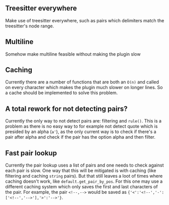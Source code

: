 ## Treesitter everywhere
Make use of treesitter everywhere, such as pairs which delimiters match the treesitter's node range.

## Multiline
Somehow make multiline feasible without making the plugin slow

## Caching
Currently there are a number of functions that are both an `O(n)` and called on every character which makes the plugin much slower on longer lines. So a cache should be implemented to solve this problem.

## A total rework for not detecting pairs?
Currently the only way to not detect pairs are: filtering and `rule()`. This is a problem as there is no easy way to for example not detect quote which is presided by an alpha (`a'`), as the only current way is to check if there's a pair after alpha and check if the pair has the option alpha and then filter. 

## Fast pair lookup
Currently the pair lookup uses a list of pairs and one needs to check against each pair is slow. One way that this will be mitigated is with caching (like filtering and caching `string` pairs). But that still leaves a loot of times where caching doesn't work, like `default.get_pair_by_pos`. For this one may use a different caching system which only saves the first and last characters of the pair. For example, the pair `<!--,-->` would be saved as `{'<':'<!--','-':['<!--','-->'],'>':'-->'}`.
